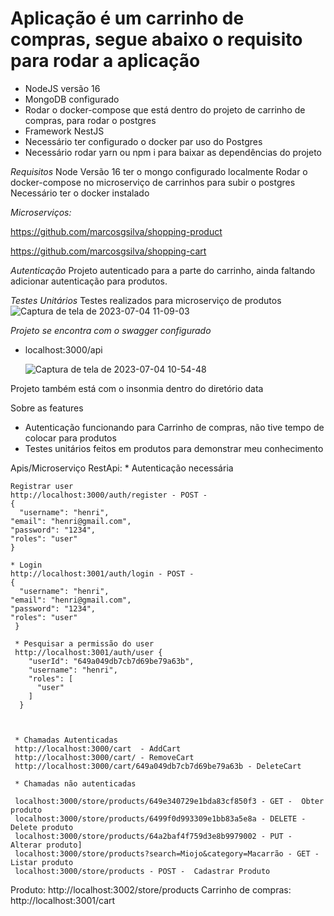 # Aplicação é um carrinho de compras, segue abaixo o requisito para rodar a aplicação

 - NodeJS versão 16
 - MongoDB configurado
 - Rodar o docker-compose que está dentro do projeto de carrinho de compras, para rodar o postgres
 - Framework NestJS
 - Necessário ter configurado o docker par uso do Postgres
 - Necessário rodar yarn ou npm i para baixar as dependências do projeto


*Requisitos*
Node Versão 16
ter o mongo configurado localmente
Rodar o docker-compose no microserviço de carrinhos para subir o postgres
Necessário ter o docker instalado



*Microserviços:*<br />

   https://github.com/marcosgsilva/shopping-product

   https://github.com/marcosgsilva/shopping-cart

*Autenticação*
   Projeto autenticado para a parte do carrinho, ainda faltando adicionar autenticação para produtos.

*Testes Unitários*
   Testes realizados para microserviço de produtos
   ![Captura de tela de 2023-07-04 11-09-03](https://github.com/marcosgsilva/shopping-api-rest/assets/12539016/b7331e21-0a89-4cd6-a0ad-7b9114de43de)



 *Projeto se encontra com o swagger configurado*
  - localhost:3000/api

    ![Captura de tela de 2023-07-04 10-54-48](https://github.com/marcosgsilva/shopping-api-rest/assets/12539016/f45a1bd1-0fa9-4344-9fb9-1e10b026d6b5)


 Projeto também está com o insonmia dentro do diretório data



 Sobre as features
  - Autenticação funcionando para Carrinho de compras, não tive tempo de colocar para produtos
  - Testes unitários feitos em produtos para demonstrar meu conhecimento


  Apis/Microserviço
  RestApi: 
    * Autenticação necessária

    Registrar user  
    http://localhost:3000/auth/register - POST - 
    {
	  "username": "henri",
    "email": "henri@gmail.com",
    "password": "1234",
    "roles": "user"
    }

    * Login
    http://localhost:3001/auth/login - POST - 
    {
	  "username": "henri",
    "email": "henri@gmail.com",
    "password": "1234",
    "roles": "user"
     }

     * Pesquisar a permissão do user
     http://localhost:3001/auth/user {
        "userId": "649a049db7cb7d69be79a63b",
        "username": "henri",
        "roles": [
          "user"
        ]
      }
   


     * Chamadas Autenticadas
     http://localhost:3000/cart  - AddCart
     http://localhost:3000/cart/ - RemoveCart
     http://localhost:3000/cart/649a049db7cb7d69be79a63b - DeleteCart

     * Chamadas não autenticadas

     localhost:3000/store/products/649e340729e1bda83cf850f3 - GET -  Obter produto
     localhost:3000/store/products/6499f0d993309e1bb83a5e8a - DELETE - Delete produto
     localhost:3000/store/products/64a2baf4f759d3e8b9979002 - PUT - Alterar produto]
     localhost:3000/store/products?search=Miojo&category=Macarrão - GET -  Listar produto
     localhost:3000/store/products - POST -  Cadastrar Produto


  Produto: http://localhost:3002/store/products
  Carrinho de compras: http://localhost:3001/cart

